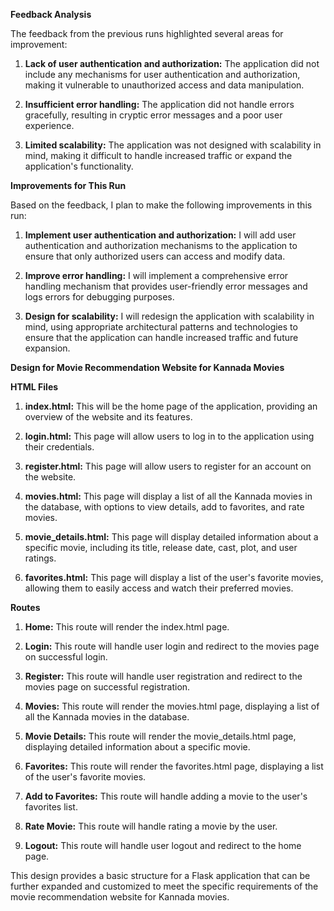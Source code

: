  **Feedback Analysis**

The feedback from the previous runs highlighted several areas for improvement:

1. **Lack of user authentication and authorization:** The application did not include any mechanisms for user authentication and authorization, making it vulnerable to unauthorized access and data manipulation.

2. **Insufficient error handling:** The application did not handle errors gracefully, resulting in cryptic error messages and a poor user experience.

3. **Limited scalability:** The application was not designed with scalability in mind, making it difficult to handle increased traffic or expand the application's functionality.

**Improvements for This Run**

Based on the feedback, I plan to make the following improvements in this run:

1. **Implement user authentication and authorization:** I will add user authentication and authorization mechanisms to the application to ensure that only authorized users can access and modify data.

2. **Improve error handling:** I will implement a comprehensive error handling mechanism that provides user-friendly error messages and logs errors for debugging purposes.

3. **Design for scalability:** I will redesign the application with scalability in mind, using appropriate architectural patterns and technologies to ensure that the application can handle increased traffic and future expansion.

**Design for Movie Recommendation Website for Kannada Movies**

**HTML Files**

1. **index.html:** This will be the home page of the application, providing an overview of the website and its features.

2. **login.html:** This page will allow users to log in to the application using their credentials.

3. **register.html:** This page will allow users to register for an account on the website.

4. **movies.html:** This page will display a list of all the Kannada movies in the database, with options to view details, add to favorites, and rate movies.

5. **movie_details.html:** This page will display detailed information about a specific movie, including its title, release date, cast, plot, and user ratings.

6. **favorites.html:** This page will display a list of the user's favorite movies, allowing them to easily access and watch their preferred movies.

**Routes**

1. **Home:** This route will render the index.html page.

2. **Login:** This route will handle user login and redirect to the movies page on successful login.

3. **Register:** This route will handle user registration and redirect to the movies page on successful registration.

4. **Movies:** This route will render the movies.html page, displaying a list of all the Kannada movies in the database.

5. **Movie Details:** This route will render the movie_details.html page, displaying detailed information about a specific movie.

6. **Favorites:** This route will render the favorites.html page, displaying a list of the user's favorite movies.

7. **Add to Favorites:** This route will handle adding a movie to the user's favorites list.

8. **Rate Movie:** This route will handle rating a movie by the user.

9. **Logout:** This route will handle user logout and redirect to the home page.

This design provides a basic structure for a Flask application that can be further expanded and customized to meet the specific requirements of the movie recommendation website for Kannada movies.
